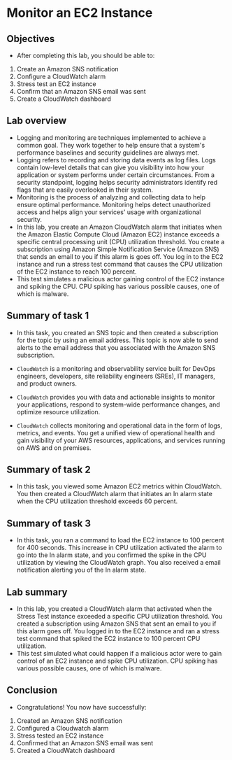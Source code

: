 # Monitor an EC2 Instance
## Objectives
- After completing this lab, you should be able to:

1. Create an Amazon SNS notification
2. Configure a CloudWatch alarm
3. Stress test an EC2 instance
4. Confirm that an Amazon SNS email was sent
5. Create a CloudWatch dashboard

## Lab overview
- Logging and monitoring are techniques implemented to achieve a common goal. They work together to help ensure that a system's performance baselines and security guidelines are always met. 
- Logging refers to recording and storing data events as log files. Logs contain low-level details that can give you visibility into how your application or system performs under certain circumstances. From a security standpoint, logging helps security administrators identify red flags that are easily overlooked in their system.
- Monitoring is the process of analyzing and collecting data to help ensure optimal performance. Monitoring helps detect unauthorized access and helps align your services' usage with organizational security.
- In this lab, you create an Amazon CloudWatch alarm that initiates when the Amazon Elastic Compute Cloud (Amazon EC2) instance exceeds a specific central processing unit (CPU) utilization threshold. You create a subscription using Amazon Simple Notification Service (Amazon SNS) that sends an email to you if this alarm is goes off. You log in to the EC2 instance and run a stress test command that causes the CPU utilization of the EC2 instance to reach 100 percent.
- This test simulates a malicious actor gaining control of the EC2 instance and spiking the CPU. CPU spiking has various possible causes, one of which is malware.

## Summary of task 1
- In this task, you created an SNS topic and then created a subscription for the topic by using an email address. This topic is now able to send alerts to the email address that you associated with the Amazon SNS subscription.

- `CloudWatch` is a monitoring and observability service built for DevOps engineers, developers, site reliability engineers (SREs), IT managers, and product owners. 
- `CloudWatch` provides you with data and actionable insights to monitor your applications, respond to system-wide performance changes, and optimize resource utilization. 
- `CloudWatch` collects monitoring and operational data in the form of logs, metrics, and events. You get a unified view of operational health and gain visibility of your AWS resources, applications, and services running on AWS and on premises.

## Summary of task 2
- In this task, you viewed some Amazon EC2 metrics within CloudWatch. You then created a CloudWatch alarm that initiates an In alarm state when the CPU utilization threshold exceeds 60 percent. 

## Summary of task 3
- In this task, you ran a command to load the EC2 instance to 100 percent for 400 seconds. This increase in CPU utilization activated the alarm to go into the In alarm state, and you confirmed the spike in the CPU utilization by viewing the CloudWatch graph. You also received a email notification alerting you of the In alarm state.

## Lab summary
- In this lab, you created a CloudWatch alarm that activated when the Stress Test instance exceeded a specific CPU utilization threshold. You created a subscription using Amazon SNS that sent an email to you if this alarm goes off. You logged in to the EC2 instance and ran a stress test command that spiked the EC2 instance to 100 percent CPU utilization.
- This test simulated what could happen if a malicious actor were to gain control of an EC2 instance and spike CPU utilization. CPU spiking has various possible causes, one of which is malware.

## Conclusion 
- Congratulations! You now have successfully:

1. Created an Amazon SNS notification
2. Configured a Cloudwatch alarm
3. Stress tested an EC2 instance
4. Confirmed that an Amazon SNS email was sent
5. Created a CloudWatch dashboard
